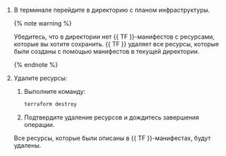 1. В терминале перейдите в директорию с планом инфраструктуры.

    {% note warning %}

    Убедитесь, что в директории нет {{ TF }}-манифестов с ресурсами, которые вы хотите сохранить. {{ TF }} удаляет все ресурсы, которые были созданы с помощью манифестов в текущей директории.

    {% endnote %}

1. Удалите ресурсы:

    1. Выполните команду:

        ```bash
        terraform destroy
        ```

    1. Подтвердите удаление ресурсов и дождитесь завершения операции.

    Все ресурсы, которые были описаны в {{ TF }}-манифестах, будут удалены.

